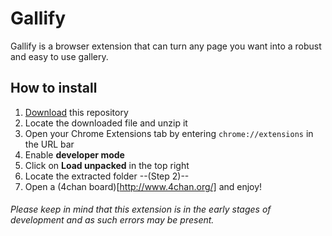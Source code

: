 # Gallify
Gallify is a browser extension that can turn any page you want into a robust and easy to use gallery.

## How to install
1. [Download](https://github.com/lauchlan105/gallify/archive/master.zip) this repository
2. Locate the downloaded file and unzip it
3. Open your Chrome Extensions tab by entering `chrome://extensions` in the URL bar
4. Enable **developer mode**
5. Click on **Load unpacked** in the top right
6. Locate the extracted folder --(Step 2)--
7. Open a (4chan board)[http://www.4chan.org/] and enjoy!

###### Please keep in mind that this extension is in the early stages of development and as such errors may be present.

